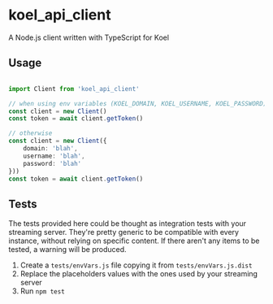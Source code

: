 # koel_api_client

A Node.js client written with TypeScript for Koel

## Usage

```typescript

import Client from 'koel_api_client'

// when using env variables (KOEL_DOMAIN, KOEL_USERNAME, KOEL_PASSWORD), no need to pass anything to the constructor
const client = new Client()
const token = await client.getToken()

// otherwise
const client = new Client({
    domain: 'blah',
    username: 'blah',
    password: 'blah'
}))
const token = await client.getToken()
```


## Tests

The tests provided here could be thought as integration tests with your streaming server. They're pretty generic to be compatible with every instance, without relying on specific content.
If there aren't any items to be tested, a warning will be produced.

1. Create a `tests/envVars.js` file copying it from `tests/envVars.js.dist`
2. Replace the placeholders values with the ones used by your streaming server
3. Run `npm test`
